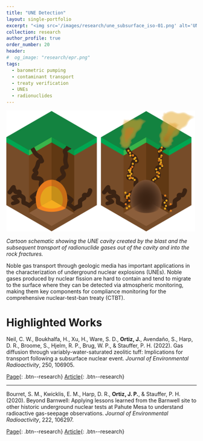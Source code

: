 ```yaml
---
title: "UNE Detection"
layout: single-portfolio
excerpt: "<img src='/images/research/une_subsurface_iso-01.png' alt='UNE cartoon'>"
collection: research
author_profile: true
order_number: 20
header: 
#  og_image: "research/epr.png"
tags:
  - barometric pumping
  - contaminant transport
  - treaty verification
  - UNEs
  - radionuclides
---
```



<!-- <div style="text-align: center;"> -->
<img src='/images/research/une_subsurface_iso-01.png'
width='500px'>
<!-- </div> -->

*Cartoon schematic showing the UNE cavity created by the blast and the subsequent transport of radionuclide gases out of the cavity and into the rock fractures.*

Noble gas transport through geologic media has important applications in the characterization of underground nuclear explosions (UNEs). Noble gases produced by nuclear fission are hard to contain and tend to migrate to the surface where they can be detected via atmospheric monitoring, making them key components for compliance monitoring for the comprehensive nuclear-test-ban treaty (CTBT). 


# Highlighted Works 

Neil, C. W., Boukhalfa, H., Xu, H., Ware, S. D., <b>Ortiz, J.</b>, Avendaño, S., Harp, D. R., Broome, S., Hjelm, R. P., Brug, W. P., & Stauffer, P. H. (2022). Gas diffusion through variably-water-saturated zeolitic tuff: Implications for transport following a subsurface nuclear event. <i>Journal of Environmental Radioactivity</i>, 250, 106905.

[Page](/publication/2022-gasDiffusion-neil-jenvrad){: .btn--research} [Article](https://doi.org/10.1016/j.jenvrad.2022.106905){: .btn--research} 

---------

Bourret, S. M., Kwicklis, E. M., Harp, D. R., <b>Ortiz, J. P.</b>, & Stauffer, P. H. (2020). Beyond Barnwell: Applying lessons learned from the Barnwell site to other historic underground nuclear tests at Pahute Mesa to understand radioactive gas-seepage observations. <i>Journal of Environmental Radioactivity</i>, 222, 106297.

[Page](/publication/2020-beyondBarnwell-bourret-jenvrad){: .btn--research} [Article](https://doi.org/10.1016/j.jenvrad.2020.106297){: .btn--research} 



